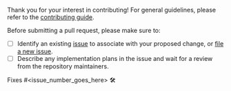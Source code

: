 Thank you for your interest in contributing! For general guidelines, please refer to
the [contributing guide](https://github.com/GoogleContainerTools/jib-extensions/blob/master/CONTRIBUTING.md).

Before submitting a pull request, please make sure to:

- [ ] Identify an existing [issue](https://github.com/GoogleContainerTools/jib-extensions/issues) to associate
  with your proposed change, or [file a new issue](https://github.com/GoogleContainerTools/jib-extensions/issues/new).
- [ ] Describe any implementation plans in the issue and wait for a review from the repository maintainers.

Fixes #<issue_number_goes_here> 🛠️